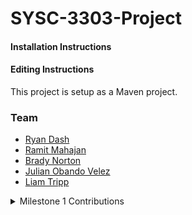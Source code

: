 # SYSC-3303-Project

#### Installation Instructions

#### Editing Instructions

This project is setup as a Maven project.

### Team
  - [Ryan Dash](https://github.com/ryandash)
  - [Ramit Mahajan](https://github.com/RamitMahajan)
  - [Brady Norton]()
  - [Julian Obando Velez](https://github.com/julian-carleton)
  - [Liam Tripp](https://github.com/cyberphoria)


<details>
  <summary>Milestone 1 Contributions</summary>
  
| Member      | Coding | Documentation | Misc 
| ----------- | ------------- | ------ |----
| Ryan Dash | Converting JSON File contents to data structure, creating JSON files | Design Document | 
| Ramit Mahajan | Message Transfer, Test Files, Filling out skeleton |  | 
| Brady Norton | | README, Setup Instructions, UML Sequence Diagram | 
| Julian Obando Velez | Message Transfer, Test Files, Filling out skeleton | | 
| Liam Tripp | Project Skeleton, InputFileReader, Direction | Early Design Diagrams, Design Document | Discord Server, Google Drive, GitHub repo
  
</details>
